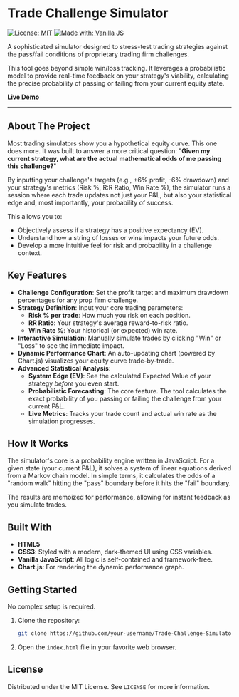 # Trade Challenge Simulator

[![License: MIT](https://img.shields.io/badge/License-MIT-yellow.svg)](https://opensource.org/licenses/MIT)
[![Made with: Vanilla JS](https://img.shields.io/badge/Made%20with-Vanilla%20JS-F7DF1E?logo=javascript&logoColor=black)](https://www.javascript.com)

A sophisticated simulator designed to stress-test trading strategies against the pass/fail conditions of proprietary trading firm challenges.

This tool goes beyond simple win/loss tracking. It leverages a probabilistic model to provide real-time feedback on your strategy's viability, calculating the precise probability of passing or failing from your current equity state.

**[Live Demo](https://anas.cyberia.tn/Trade-Challenge-Simulator/)**

---

## About The Project

Most trading simulators show you a hypothetical equity curve. This one does more. It was built to answer a more critical question: "**Given my current strategy, what are the actual mathematical odds of me passing this challenge?**"

By inputting your challenge's targets (e.g., +6% profit, -6% drawdown) and your strategy's metrics (Risk %, R:R Ratio, Win Rate %), the simulator runs a session where each trade updates not just your P&L, but also your statistical edge and, most importantly, your probability of success.

This allows you to:
-   Objectively assess if a strategy has a positive expectancy (EV).
-   Understand how a string of losses or wins impacts your future odds.
-   Develop a more intuitive feel for risk and probability in a challenge context.

## Key Features

-   **Challenge Configuration**: Set the profit target and maximum drawdown percentages for any prop firm challenge.
-   **Strategy Definition**: Input your core trading parameters:
    -   **Risk % per trade**: How much you risk on each position.
    -   **RR Ratio**: Your strategy's average reward-to-risk ratio.
    -   **Win Rate %**: Your historical (or expected) win rate.
-   **Interactive Simulation**: Manually simulate trades by clicking "Win" or "Loss" to see the immediate impact.
-   **Dynamic Performance Chart**: An auto-updating chart (powered by Chart.js) visualizes your equity curve trade-by-trade.
-   **Advanced Statistical Analysis**:
    -   **System Edge (EV)**: See the calculated Expected Value of your strategy *before* you even start.
    -   **Probabilistic Forecasting**: The core feature. The tool calculates the exact probability of you passing or failing the challenge from your current P&L.
    -   **Live Metrics**: Tracks your trade count and actual win rate as the simulation progresses.

## How It Works

The simulator's core is a probability engine written in JavaScript. For a given state (your current P&L), it solves a system of linear equations derived from a Markov chain model. In simple terms, it calculates the odds of a "random walk" hitting the "pass" boundary before it hits the "fail" boundary.

The results are memoized for performance, allowing for instant feedback as you simulate trades.

## Built With

-   **HTML5**
-   **CSS3**: Styled with a modern, dark-themed UI using CSS variables.
-   **Vanilla JavaScript**: All logic is self-contained and framework-free.
-   **Chart.js**: For rendering the dynamic performance graph.

## Getting Started

No complex setup is required.

1.  Clone the repository:
    ```sh
    git clone https://github.com/your-username/Trade-Challenge-Simulator.git
    ```
2.  Open the `index.html` file in your favorite web browser.

## License

Distributed under the MIT License. See `LICENSE` for more information.